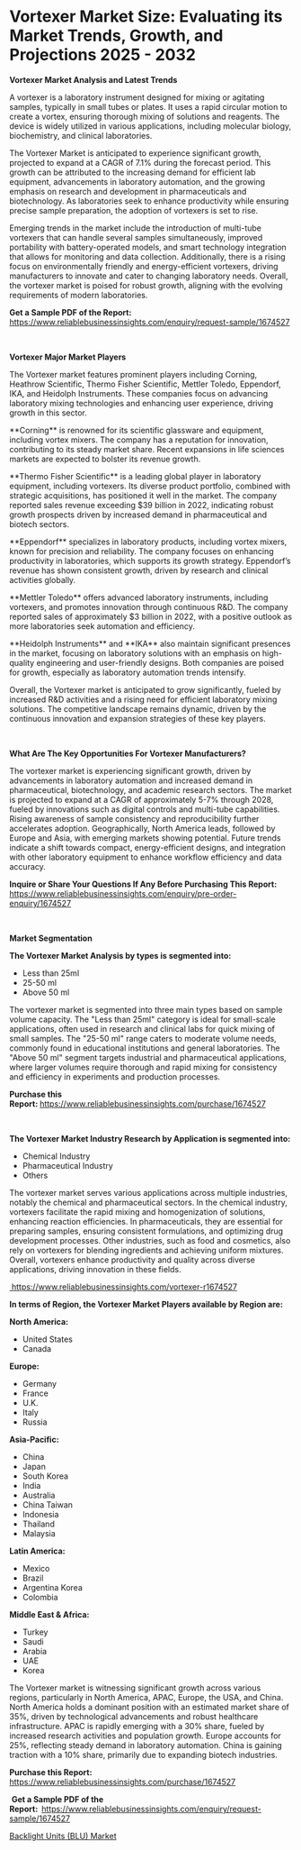 <p><h1>Vortexer Market Size: Evaluating its Market Trends, Growth, and Projections 2025 - 2032</h1></p><p><strong>Vortexer Market Analysis and Latest Trends</strong></p>
<p><p>A vortexer is a laboratory instrument designed for mixing or agitating samples, typically in small tubes or plates. It uses a rapid circular motion to create a vortex, ensuring thorough mixing of solutions and reagents. The device is widely utilized in various applications, including molecular biology, biochemistry, and clinical laboratories.</p><p>The Vortexer Market is anticipated to experience significant growth, projected to expand at a CAGR of 7.1% during the forecast period. This growth can be attributed to the increasing demand for efficient lab equipment, advancements in laboratory automation, and the growing emphasis on research and development in pharmaceuticals and biotechnology. As laboratories seek to enhance productivity while ensuring precise sample preparation, the adoption of vortexers is set to rise.</p><p>Emerging trends in the market include the introduction of multi-tube vortexers that can handle several samples simultaneously, improved portability with battery-operated models, and smart technology integration that allows for monitoring and data collection. Additionally, there is a rising focus on environmentally friendly and energy-efficient vortexers, driving manufacturers to innovate and cater to changing laboratory needs. Overall, the vortexer market is poised for robust growth, aligning with the evolving requirements of modern laboratories.</p></p>
<p><strong>Get a Sample PDF of the Report:&nbsp;</strong> <a href="https://www.reliablebusinessinsights.com/enquiry/request-sample/1674527?utm_campaign=3499&utm_medium=2&utm_source=Github&utm_content=ia&utm_term=25032025&utm_id=vortexer">https://www.reliablebusinessinsights.com/enquiry/request-sample/1674527</a></p>
<p>&nbsp;</p>
<p><strong>Vortexer Major Market Players</strong></p>
<p><p>The Vortexer market features prominent players including Corning, Heathrow Scientific, Thermo Fisher Scientific, Mettler Toledo, Eppendorf, IKA, and Heidolph Instruments. These companies focus on advancing laboratory mixing technologies and enhancing user experience, driving growth in this sector.</p><p>**Corning** is renowned for its scientific glassware and equipment, including vortex mixers. The company has a reputation for innovation, contributing to its steady market share. Recent expansions in life sciences markets are expected to bolster its revenue growth.</p><p>**Thermo Fisher Scientific** is a leading global player in laboratory equipment, including vortexers. Its diverse product portfolio, combined with strategic acquisitions, has positioned it well in the market. The company reported sales revenue exceeding $39 billion in 2022, indicating robust growth prospects driven by increased demand in pharmaceutical and biotech sectors.</p><p>**Eppendorf** specializes in laboratory products, including vortex mixers, known for precision and reliability. The company focuses on enhancing productivity in laboratories, which supports its growth strategy. Eppendorf’s revenue has shown consistent growth, driven by research and clinical activities globally.</p><p>**Mettler Toledo** offers advanced laboratory instruments, including vortexers, and promotes innovation through continuous R&D. The company reported sales of approximately $3 billion in 2022, with a positive outlook as more laboratories seek automation and efficiency.</p><p>**Heidolph Instruments** and **IKA** also maintain significant presences in the market, focusing on laboratory solutions with an emphasis on high-quality engineering and user-friendly designs. Both companies are poised for growth, especially as laboratory automation trends intensify.</p><p>Overall, the Vortexer market is anticipated to grow significantly, fueled by increased R&D activities and a rising need for efficient laboratory mixing solutions. The competitive landscape remains dynamic, driven by the continuous innovation and expansion strategies of these key players.</p></p>
<p>&nbsp;</p>
<p><strong>What Are The Key Opportunities For Vortexer Manufacturers?</strong></p>
<p><p>The vortexer market is experiencing significant growth, driven by advancements in laboratory automation and increased demand in pharmaceutical, biotechnology, and academic research sectors. The market is projected to expand at a CAGR of approximately 5-7% through 2028, fueled by innovations such as digital controls and multi-tube capabilities. Rising awareness of sample consistency and reproducibility further accelerates adoption. Geographically, North America leads, followed by Europe and Asia, with emerging markets showing potential. Future trends indicate a shift towards compact, energy-efficient designs, and integration with other laboratory equipment to enhance workflow efficiency and data accuracy.</p></p>
<p><strong>Inquire or Share Your Questions If Any Before Purchasing This Report:</strong> <a href="https://www.reliablebusinessinsights.com/enquiry/pre-order-enquiry/1674527?utm_campaign=3499&utm_medium=2&utm_source=Github&utm_content=ia&utm_term=25032025&utm_id=vortexer">https://www.reliablebusinessinsights.com/enquiry/pre-order-enquiry/1674527</a></p>
<p>&nbsp;</p>
<p><strong>Market Segmentation</strong></p>
<p><strong>The Vortexer Market Analysis by types is segmented into:</strong></p>
<p><ul><li>Less than 25ml</li><li>25-50 ml</li><li>Above 50 ml</li></ul></p>
<p><p>The vortexer market is segmented into three main types based on sample volume capacity. The "Less than 25ml" category is ideal for small-scale applications, often used in research and clinical labs for quick mixing of small samples. The "25-50 ml" range caters to moderate volume needs, commonly found in educational institutions and general laboratories. The "Above 50 ml" segment targets industrial and pharmaceutical applications, where larger volumes require thorough and rapid mixing for consistency and efficiency in experiments and production processes.</p></p>
<p><strong>Purchase this Report:&nbsp;</strong><a href="https://www.reliablebusinessinsights.com/purchase/1674527?utm_campaign=3499&utm_medium=2&utm_source=Github&utm_content=ia&utm_term=25032025&utm_id=vortexer">https://www.reliablebusinessinsights.com/purchase/1674527</a></p>
<p>&nbsp;</p>
<p><strong>The Vortexer Market Industry Research by Application is segmented into:</strong></p>
<p><ul><li>Chemical Industry</li><li>Pharmaceutical Industry</li><li>Others</li></ul></p>
<p><p>The vortexer market serves various applications across multiple industries, notably the chemical and pharmaceutical sectors. In the chemical industry, vortexers facilitate the rapid mixing and homogenization of solutions, enhancing reaction efficiencies. In pharmaceuticals, they are essential for preparing samples, ensuring consistent formulations, and optimizing drug development processes. Other industries, such as food and cosmetics, also rely on vortexers for blending ingredients and achieving uniform mixtures. Overall, vortexers enhance productivity and quality across diverse applications, driving innovation in these fields.</p></p>
<p><a href="https://www.reliablebusinessinsights.com/vortexer-r1674527?utm_campaign=3499&utm_medium=2&utm_source=Github&utm_content=ia&utm_term=25032025&utm_id=vortexer">&nbsp;https://www.reliablebusinessinsights.com/vortexer-r1674527</a></p>
<p><strong>In terms of Region, the Vortexer Market Players available by Region are:</strong></p>
<p>
    <p> <strong> North America: </strong>
        <ul>
            <li>United States</li>
            <li>Canada</li>
        </ul>
        </p> 
    <p> <strong> Europe: </strong>
        <ul>
            <li>Germany</li>
            <li>France</li>
            <li>U.K.</li>
            <li>Italy</li>
            <li>Russia</li>
        </ul>
        </p> 
    <p> <strong> Asia-Pacific: </strong>
        <ul>
            <li>China</li>
            <li>Japan</li>
            <li>South Korea</li>
            <li>India</li>
            <li>Australia</li>
            <li>China Taiwan</li>
            <li>Indonesia</li>
            <li>Thailand</li>
            <li>Malaysia</li>
        </ul>
        </p> 
    <p> <strong> Latin America: </strong>
        <ul>
            <li>Mexico</li>
            <li>Brazil</li>
            <li>Argentina Korea</li>
            <li>Colombia</li>
        </ul>
        </p> 
    <p> <strong> Middle East & Africa: </strong>
        <ul>
            <li>Turkey</li>
            <li>Saudi</li>
            <li>Arabia</li>
            <li>UAE</li>
            <li>Korea</li>
        </ul>
    </p>
    </p>
<p><p>The Vortexer market is witnessing significant growth across various regions, particularly in North America, APAC, Europe, the USA, and China. North America holds a dominant position with an estimated market share of 35%, driven by technological advancements and robust healthcare infrastructure. APAC is rapidly emerging with a 30% share, fueled by increased research activities and population growth. Europe accounts for 25%, reflecting steady demand in laboratory automation. China is gaining traction with a 10% share, primarily due to expanding biotech industries.</p></p>
<p><strong>Purchase this Report: </strong><a href="https://www.reliablebusinessinsights.com/purchase/1674527?utm_campaign=3499&utm_medium=2&utm_source=Github&utm_content=ia&utm_term=25032025&utm_id=vortexer">https://www.reliablebusinessinsights.com/purchase/1674527</a></p>
<p>&nbsp;<strong>Get a Sample PDF of the Report:&nbsp;&nbsp;</strong><a href="https://www.reliablebusinessinsights.com/enquiry/request-sample/1674527?utm_campaign=3499&utm_medium=2&utm_source=Github&utm_content=ia&utm_term=25032025&utm_id=vortexer">https://www.reliablebusinessinsights.com/enquiry/request-sample/1674527</a></p>
<p><strong></strong></p>
<p><p><a href="https://github.com/mehakmiamid1/Market-Research-Report-List-1/blob/main/backlight-units-blu-market.md?utm_campaign=3499&utm_medium=2&utm_source=Github&utm_content=ia&utm_term=25032025&utm_id=vortexer">Backlight Units (BLU) Market</a></p></p>